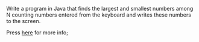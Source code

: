 Write a program in Java that finds the largest and smallest numbers among N counting numbers entered from the keyboard and writes these numbers to the screen.

Press [here](https://academy.patika.dev/tr/courses/java101/odev-min-max) for more info;